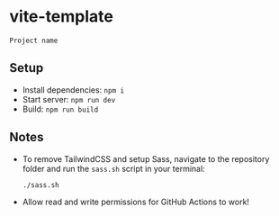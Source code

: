 # vite-template

`Project name` 

## Setup

- Install dependencies: `npm i`
- Start server: `npm run dev`
- Build: `npm run build`

## Notes

- To remove TailwindCSS and setup Sass, navigate to the repository folder and run the `sass.sh` script in your terminal:

  ```
  ./sass.sh
  ```

- Allow read and write permissions for GitHub Actions to work!
